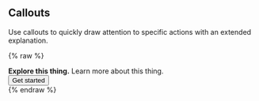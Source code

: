 ## Callouts

Use callouts to quickly draw attention to specific actions with an extended explanation.

{% raw %}
<div class="callout">
  <div class="callout-content">
    <strong>Explore this thing.</strong> Learn more about this thing.
  </div>

  <div class="callout-secondary">
    <button class="btn btn-primary">Get started</button>
  </div>
</div>
{% endraw %}

